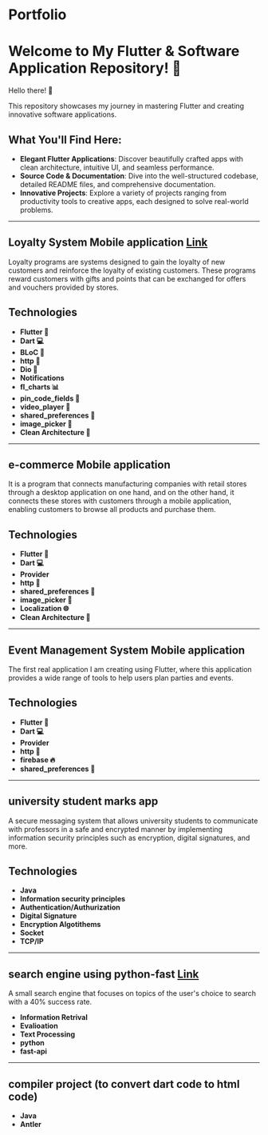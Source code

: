 # Portfolio
# Welcome to My Flutter & Software Application Repository! 🚀

Hello there! 👋

This repository showcases my journey in mastering Flutter and creating innovative software applications.

## What You'll Find Here:
- **Elegant Flutter Applications**: Discover beautifully crafted apps with clean architecture, intuitive UI, and seamless performance.
- **Source Code & Documentation**: Dive into the well-structured codebase, detailed README files, and comprehensive documentation.
- **Innovative Projects**: Explore a variety of projects ranging from productivity tools to creative apps, each designed to solve real-world problems.
---
## Loyalty System Mobile application [Link](https://github.com/omranAK/Loyalty/tree/main_structure_branch)

Loyalty programs are systems designed to gain the loyalty of new customers and reinforce the loyalty of existing customers.
These programs reward customers with gifts and points that can be exchanged for offers and vouchers provided by stores.

## Technologies 
- **Flutter 🦋** 
- **Dart 💻**
- **BLoC 🧠**
- **http 🔑**
- **Dio 🔑**
- **Notifications**
- **fl_charts 📊**
- **pin_code_fields 💾**
- **video_player 🎥** 
- **shared_preferences 🔑**
- **image_picker 📸**
- **Clean Architecture 🔨**

---
## e-commerce Mobile application 

It is a program that connects manufacturing companies with retail stores through a desktop application on one hand,
and on the other hand, it connects these stores with customers through a mobile application,
enabling customers to browse all products and purchase them.

## Technologies 
- **Flutter 🦋** 
- **Dart 💻**
- **Provider**
- **http 🔑**
- **shared_preferences 🔑**
- **image_picker 📸**
- **Localization 🌐**
- **Clean Architecture 🔨**

---
## Event Management System Mobile application  
The first real application I am creating using Flutter,
where this application provides a wide range of tools to help users plan parties and events.

## Technologies 
- **Flutter 🦋** 
- **Dart 💻**
- **Provider**
- **http 🔑**
- **firebase 🔥**
- **shared_preferences 🔑**

---
## university student marks app 

A secure messaging system that allows university students to communicate with professors in a safe
and encrypted manner by implementing information security principles such as encryption, digital signatures, and more. 

## Technologies 
- **Java**
- **Information security principles**
- **Authentication/Authurization**
- **Digital Signature**
- **Encryption Algotithems**
- **Socket**
- **TCP/IP**

---
## search engine using python-fast [Link](https://github.com/omranAK/IR_FINAL)

A small search engine that focuses on topics of the user's choice to search with a 40% success rate.

- **Information Retrival**
- **Evalioation**
- **Text Processing**
- **python**
- **fast-api**

---
## compiler project (to convert dart code to html code) 

- **Java**
- **Antler**


